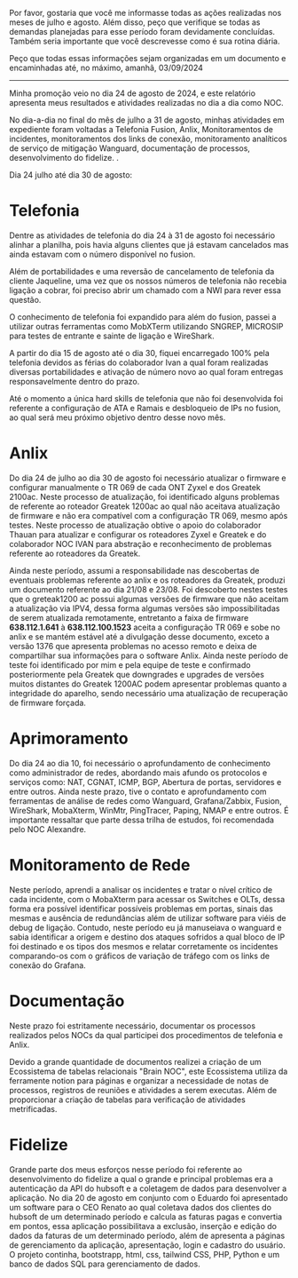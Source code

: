 Por favor, gostaria que você me informasse todas as ações realizadas nos meses de julho e agosto. Além disso, peço que verifique se todas as demandas planejadas para esse período foram devidamente concluídas. Também seria importante que você descrevesse como é sua rotina diária.

Peço que todas essas informações sejam organizadas em um documento e encaminhadas até, no máximo, amanhã, 03/09/2024

---
Minha promoção veio no dia 24 de agosto de 2024, e este relatório apresenta meus resultados e atividades realizadas no dia a dia como NOC. 

No dia-a-dia no final do mês de julho a  31 de agosto, minhas atividades em expediente foram voltadas a Telefonia Fusion, Anlix, Monitoramentos de incidentes, monitoramentos dos links de conexão, monitoramento analíticos de serviço de mitigação Wanguard, documentação de processos, desenvolvimento do fidelize. .

Dia 24 julho até dia 30 de agosto:
# Telefonia
Dentre as atividades de telefonia do dia 24 à 31 de agosto foi necessário alinhar a planilha, pois havia alguns clientes que já estavam cancelados mas ainda estavam com o número disponível no fusion.

Além de portabilidades e uma reversão de cancelamento de telefonia da cliente Jaqueline, uma vez que os nossos números de telefonia não recebia ligação a cobrar, foi preciso abrir um chamado com a NWI para rever essa questão. 

O conhecimento de telefonia foi expandido para além do fusion, passei a utilizar outras ferramentas como MobXTerm utilizando SNGREP, MICROSIP para testes de entrante e sainte de ligação e WireShark. 

A partir do dia 15 de agosto até o dia 30, fiquei encarregado 100% pela telefonia devidos as férias do colaborador Ivan a qual foram realizadas diversas portabilidades e ativação de número novo ao qual foram entregas responsavelmente dentro do prazo.

Até o momento a única hard skills de telefonia que não foi desenvolvida foi referente a configuração de ATA e Ramais e desbloqueio de IPs no fusion, ao qual será meu próximo objetivo dentro desse novo mês.


# Anlix
Do dia 24 de julho ao dia 30 de agosto foi necessário atualizar  o firmware e configurar manualmente o TR 069 de cada ONT Zyxel e dos Greatek 2100ac. Neste processo de atualização, foi identificado alguns problemas de referente ao roteador Greatek 1200ac ao qual não aceitava atualização de firmware e não era compatível com a configuração TR 069, mesmo após testes. Neste processo de atualização obtive o apoio do colaborador Thauan para atualizar e configurar os roteadores Zyxel e Greatek e do colaborador NOC IVAN para abstração e reconhecimento de problemas referente ao roteadores da Greatek.

Ainda neste período, assumi a responsabilidade nas descobertas de eventuais problemas referente ao anlix e os roteadores da Greatek, produzi um documento referente ao dia 21/08 e 23/08. Foi descoberto nestes testes que o greteak1200 ac possui algumas versões de firmware que não aceitam a atualização via IPV4, dessa forma algumas versões são impossibilitadas de serem atualizada remotamente, entretanto a faixa de firmware  **638.112.1.641** à **638.112.100.1523** aceita a configuração TR 069 e sobe no anlix e se mantém estável até a divulgação desse documento, exceto a versão 1376 que apresenta problemas no acesso remoto e deixa de compartilhar sua informações para o software Anlix. Ainda neste período de teste foi identificado por mim e pela equipe de teste e confirmado posteriormente pela Greatek que downgrades e upgrades de versões muitos distantes do Greatek 1200AC podem apresentar problemas quanto a integridade do aparelho, sendo necessário uma atualização de recuperação de firmware forçada.

# Aprimoramento
Do dia 24 ao dia 10, foi necessário o aprofundamento de conhecimento como administrador de redes, abordando mais afundo os protocolos e serviços como: NAT, CGNAT, ICMP, BGP, Abertura de portas, servidores e entre outros. Ainda neste prazo, tive o contato e aprofundamento com ferramentas de análise de redes como Wanguard, Grafana/Zabbix, Fusion, WireShark, MobaXterm, WinMtr, PingTracer, Paping, NMAP e entre outros. É importante ressaltar que parte dessa trilha de estudos, foi recomendada pelo NOC Alexandre.

# Monitoramento de Rede
Neste período, aprendi a analisar os incidentes e tratar o nível crítico de cada incidente, com o MobaXterm para acessar os Switches e OLTs, dessa forma era possível identificar possíveis problemas em portas, sinais  das mesmas e ausência de redundâncias além de utilizar software para viéis de debug de ligação. Contudo, neste período eu já manuseiava o wanguard e sabia identificar a origem e destino dos ataques sofridos a qual bloco de IP foi destinado e os tipos dos mesmos e relatar corretamente os incidentes comparando-os com o gráficos de variação de tráfego com os links de conexão do Grafana.

# Documentação
Neste prazo foi estritamente necessário, documentar os processos realizados pelos NOCs da qual participei dos procedimentos de telefonia e Anlix.

Devido a grande quantidade de documentos realizei a criação de um Ecossistema de tabelas relacionais "Brain NOC", este Ecossistema utiliza da ferramente notion para páginas e organizar a necessidade de notas de processos, registros de reuniões e atividades a serem executas. Além de proporcionar a criação de tabelas para verificação de atividades metrificadas.

# Fidelize
Grande parte dos meus esforços nesse período foi referente ao desenvolvimento do fidelize a qual o grande e principal problemas era a autenticação da API do hubsoft e a coletagem de dados para desenvolver a aplicação. No dia 20 de agosto em conjunto com o Eduardo foi apresentado um software para o CEO Renato ao qual coletava dados dos clientes do hubsoft de um determinado período e calcula as faturas pagas e convertia em pontos, essa aplicação possibilitava a exclusão, inserção e edição do dados da faturas de um determinado período, além de apresenta a páginas de gerenciamento da aplicação, apresentação, login e cadastro do usuário. O projeto continha, bootstrapp, html, css, tailwind CSS, PHP, Python e um banco de dados SQL para gerenciamento de dados.



 












